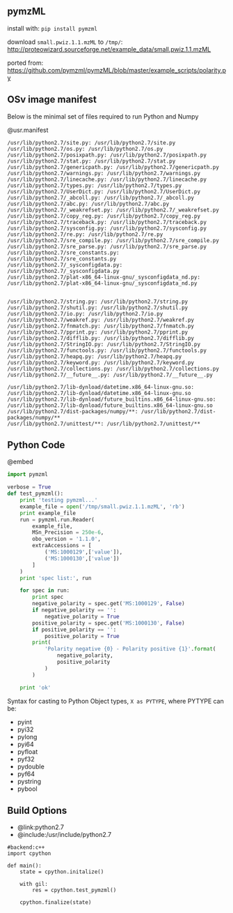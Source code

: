 pymzML
-------
install with:
	`pip install pymzml`

download `small.pwiz.1.1.mzML` to `/tmp/`:
	http://proteowizard.sourceforge.net/example_data/small.pwiz.1.1.mzML

ported from:
	https://github.com/pymzml/pymzML/blob/master/example_scripts/polarity.py



OSv image manifest
------------------
Below is the minimal set of files required to run Python and Numpy

@usr.manifest
```
/usr/lib/python2.7/site.py: /usr/lib/python2.7/site.py
/usr/lib/python2.7/os.py: /usr/lib/python2.7/os.py
/usr/lib/python2.7/posixpath.py: /usr/lib/python2.7/posixpath.py
/usr/lib/python2.7/stat.py: /usr/lib/python2.7/stat.py
/usr/lib/python2.7/genericpath.py: /usr/lib/python2.7/genericpath.py
/usr/lib/python2.7/warnings.py: /usr/lib/python2.7/warnings.py
/usr/lib/python2.7/linecache.py: /usr/lib/python2.7/linecache.py
/usr/lib/python2.7/types.py: /usr/lib/python2.7/types.py
/usr/lib/python2.7/UserDict.py: /usr/lib/python2.7/UserDict.py
/usr/lib/python2.7/_abcoll.py: /usr/lib/python2.7/_abcoll.py
/usr/lib/python2.7/abc.py: /usr/lib/python2.7/abc.py
/usr/lib/python2.7/_weakrefset.py: /usr/lib/python2.7/_weakrefset.py
/usr/lib/python2.7/copy_reg.py: /usr/lib/python2.7/copy_reg.py
/usr/lib/python2.7/traceback.py: /usr/lib/python2.7/traceback.py
/usr/lib/python2.7/sysconfig.py: /usr/lib/python2.7/sysconfig.py
/usr/lib/python2.7/re.py: /usr/lib/python2.7/re.py
/usr/lib/python2.7/sre_compile.py: /usr/lib/python2.7/sre_compile.py
/usr/lib/python2.7/sre_parse.py: /usr/lib/python2.7/sre_parse.py
/usr/lib/python2.7/sre_constants.py: /usr/lib/python2.7/sre_constants.py
/usr/lib/python2.7/_sysconfigdata.py: /usr/lib/python2.7/_sysconfigdata.py
/usr/lib/python2.7/plat-x86_64-linux-gnu/_sysconfigdata_nd.py: /usr/lib/python2.7/plat-x86_64-linux-gnu/_sysconfigdata_nd.py


/usr/lib/python2.7/string.py: /usr/lib/python2.7/string.py
/usr/lib/python2.7/shutil.py: /usr/lib/python2.7/shutil.py
/usr/lib/python2.7/io.py: /usr/lib/python2.7/io.py
/usr/lib/python2.7/weakref.py: /usr/lib/python2.7/weakref.py
/usr/lib/python2.7/fnmatch.py: /usr/lib/python2.7/fnmatch.py
/usr/lib/python2.7/pprint.py: /usr/lib/python2.7/pprint.py
/usr/lib/python2.7/difflib.py: /usr/lib/python2.7/difflib.py
/usr/lib/python2.7/StringIO.py: /usr/lib/python2.7/StringIO.py
/usr/lib/python2.7/functools.py: /usr/lib/python2.7/functools.py
/usr/lib/python2.7/heapq.py: /usr/lib/python2.7/heapq.py
/usr/lib/python2.7/keyword.py: /usr/lib/python2.7/keyword.py
/usr/lib/python2.7/collections.py: /usr/lib/python2.7/collections.py
/usr/lib/python2.7/__future__.py: /usr/lib/python2.7/__future__.py

/usr/lib/python2.7/lib-dynload/datetime.x86_64-linux-gnu.so: /usr/lib/python2.7/lib-dynload/datetime.x86_64-linux-gnu.so
/usr/lib/python2.7/lib-dynload/future_builtins.x86_64-linux-gnu.so: /usr/lib/python2.7/lib-dynload/future_builtins.x86_64-linux-gnu.so
/usr/lib/python2.7/dist-packages/numpy/**: /usr/lib/python2.7/dist-packages/numpy/**
/usr/lib/python2.7/unittest/**: /usr/lib/python2.7/unittest/**

```

Python Code
-----------


@embed
```python
import pymzml

verbose = True
def test_pymzml():
	print 'testing pymzml...'
	example_file = open('/tmp/small.pwiz.1.1.mzML', 'rb')
	print example_file
	run = pymzml.run.Reader(
		example_file,
		MSn_Precision = 250e-6,
		obo_version = '1.1.0',
		extraAccessions = [
			('MS:1000129',['value']),
			('MS:1000130',['value'])
		]
	)
	print 'spec list:', run

	for spec in run:
		print spec
		negative_polarity = spec.get('MS:1000129', False)
		if negative_polarity == '':
			negative_polarity = True
		positive_polarity = spec.get('MS:1000130', False)
		if positive_polarity == '':
			positive_polarity = True
		print(
			'Polarity negative {0} - Polarity positive {1}'.format(
				negative_polarity,
				positive_polarity
			)
		)

	print 'ok'

```

Syntax for casting to Python Object types, `X as PYTYPE`, where PYTYPE can be:
* pyint
* pyi32
* pylong
* pyi64
* pyfloat
* pyf32
* pydouble
* pyf64
* pystring
* pybool


Build Options
-------------
* @link:python2.7
* @include:/usr/include/python2.7
```rusthon
#backend:c++
import cpython

def main():
	state = cpython.initalize()

	with gil:
		res = cpython.test_pymzml()

	cpython.finalize(state)

```
